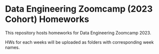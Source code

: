 # Data Engineering Zoomcamp (2023 Cohort) Homeworks

This repository hosts homeworks for Data Engineering Zoomcamp 2023.

HWs for each weeks will be uploaded as folders with corresponding week names.
